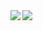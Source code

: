 <a href="https://github.com/tsaglam/Carcassonne">
  <img align="left" src="https://github-readme-stats.vercel.app/api?username=tsaglam&count_private=true&show_icons=true&theme=vue&bg_color=27282200&text_color=5c6670&hide_rank=true&line_height=29" />
</a>
<a href="https://github.com/tsaglam/Carcassonne">
  <img align="left" src="https://github-readme-stats.vercel.app/api/top-langs/?username=tsaglam&theme=vue&bg_color=27282200&text_color=5c6670&hide_title=true&show_icons=true&langs_count=10&hide=c,makefile,python,shell&line_height=29" />
</a>


